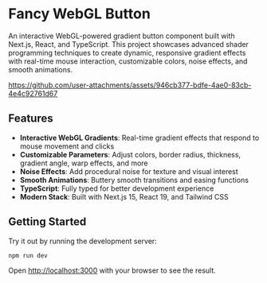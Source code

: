 # Fancy WebGL Button

An interactive WebGL-powered gradient button component built with Next.js, React, and TypeScript. This project showcases advanced shader programming techniques to create dynamic, responsive gradient effects with real-time mouse interaction, customizable colors, noise effects, and smooth animations.

https://github.com/user-attachments/assets/946cb377-bdfe-4ae0-83cb-4e4c92761d67

## Features

- **Interactive WebGL Gradients**: Real-time gradient effects that respond to mouse movement and clicks
- **Customizable Parameters**: Adjust colors, border radius, thickness, gradient angle, warp effects, and more
- **Noise Effects**: Add procedural noise for texture and visual interest
- **Smooth Animations**: Buttery smooth transitions and easing functions
- **TypeScript**: Fully typed for better development experience
- **Modern Stack**: Built with Next.js 15, React 19, and Tailwind CSS

## Getting Started

Try it out by running the development server:

```bash
npm run dev
```

Open [http://localhost:3000](http://localhost:3000) with your browser to see the result.

